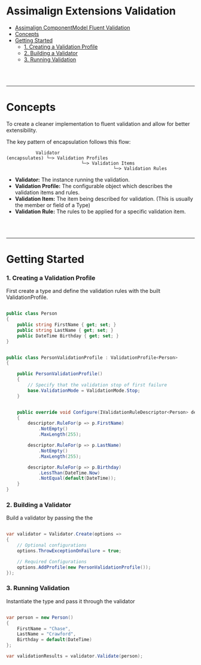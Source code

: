 ﻿# Assimalign Extensions Validation

- [Assimalign ComponentModel Fluent Validation](#assimalign-componentmodel-fluent-validation)
- [Concepts](#concepts)
- [Getting Started](#getting-started)
    - [1. Creating a Validation Profile](#1-creating-a-validation-profile)
    - [2. Building a Validator](#2-building-a-validator)
    - [3. Running Validation](#3-running-validation)


<br/>
<br/>


---
# Concepts
To create a cleaner implementation to fluent validation and allow for better extensibility.
 
The key pattern of encapsulation follows this flow: 
```
           Validator
(encapsulates) └─> Validation Profiles 
                            └─> Validation Items
                                        └─> Validation Rules
```

- **Validator:** The instance running the validation.
- **Validation Profile:** The configurable object which describes the validation items and rules.
- **Validation Item:** The item being described for validation. (This is usually the member or field of a Type)
- **Validation Rule:** The rules to be applied for a specific validation item.

<br/>
<br/>

---

# Getting Started

### 1. Creating a Validation Profile
First create a type and define the validation rules with the built ValidationProfile.

```csharp 

public class Person
{
    public string FirstName { get; set; }
    public string LastName { get; set; }
    public DateTime Birthday { get; set; }
}


public class PersonValidationProfile : ValidationProfile<Person>
{

    public PersonValidationProfile()
    {
        // Specify that the validation stop of first failure
        base.ValidationMode = ValidationMode.Stop;
    }


    public override void Configure(IValidationRuleDescriptor<Person> descriptor)
    {
        descriptor.RuleFor(p => p.FirstName)
            .NotEmpty()
            .MaxLength(255);

        descriptor.RuleFor(p => p.LastName)
            .NotEmpty()
            .MaxLength(255);

        descriptor.RuleFor(p => p.Birthday)
            .LessThan(DateTime.Now)
            .NotEqual(default(DateTime));
    }
}
```

### 2. Building a Validator
Build a validator by passing the the 

```csharp 

var validator = Validator.Create(options => 
{
    // Optional configurations
    options.ThrowExceptionOnFailure = true; 

    // Required Configurations
    options.AddProfile(new PersonValidationProfile());
});

```


### 3. Running Validation
Instantiate the type and pass it through the validator

```csharp

var person = new Person() 
{
    FirstName = "Chase",
    LastName = "Crawford",
    Birthday = default(DateTime)
};

var validationResults = validator.Validate(person);


```